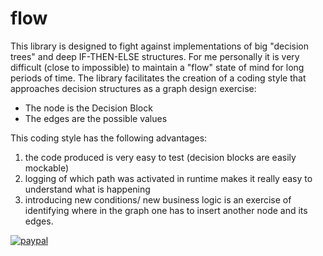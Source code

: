 # flow

This library is designed to fight against implementations of big "decision trees" and deep IF-THEN-ELSE structures.
For me personally it is very difficult (close to impossible) to maintain a "flow" state of mind for long periods of time.
The library facilitates the creation of a coding style that approaches decision structures as a graph design exercise:
- The node is the Decision Block
- The edges are the possible values

This coding style has the following advantages:
1) the code produced is very easy to test (decision blocks are easily mockable)
2) logging of which path was activated in runtime makes it really easy to understand what is happening
3) introducing new conditions/ new business logic is an exercise of identifying where in the graph one has to insert another node and its edges.

[![paypal](https://www.paypalobjects.com/en_US/i/btn/btn_donateCC_LG.gif)](https://www.paypal.com/cgi-bin/webscr?cmd=_s-xclick&hosted_button_id=6GFHDWAU234BA)
